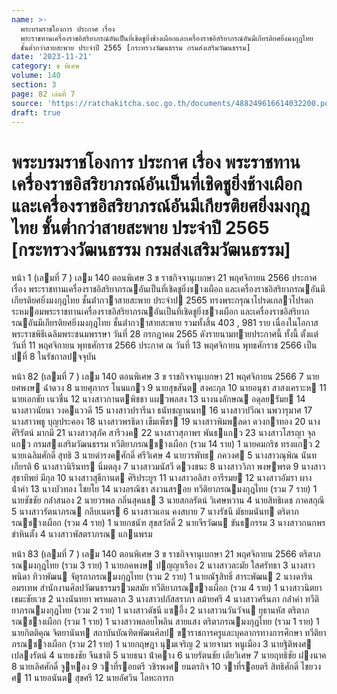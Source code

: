```yaml
---
name: >-
  พระบรมราชโองการ ประกาศ เรื่อง
  พระราชทานเครื่องราชอิสริยาภรณ์อันเป็นที่เชิดชูยิ่งช้างเผือกและเครื่องราชอิสริยาภรณ์อันมีเกียรติยศยิ่งมงกุฎไทย
  ชั้นต่ำกว่าสายสะพาย ประจำปี 2565 [กระทรวงวัฒนธรรม กรมส่งเสริมวัฒนธรรม]
date: '2023-11-21'
category: ข พิเศษ
volume: 140
section: 3
page: 82 เล่มที่ 7
source: 'https://ratchakitcha.soc.go.th/documents/488249616614032200.pdf'
draft: true
---
```


# พระบรมราชโองการ ประกาศ เรื่อง พระราชทานเครื่องราชอิสริยาภรณ์อันเป็นที่เชิดชูยิ่งช้างเผือกและเครื่องราชอิสริยาภรณ์อันมีเกียรติยศยิ่งมงกุฎไทย ชั้นต่ำกว่าสายสะพาย ประจำปี 2565 [กระทรวงวัฒนธรรม กรมส่งเสริมวัฒนธรรม]

หน้า 1 (เลมที่ 7 ) เลม 140 ตอนพิเศษ 3 ข ราชกิจจานุเบกษา 21 พฤศจิกายน 2566 ประกาศ เรื่อง พระราชทานเครื่องราชอิสริยาภรณอันเป็นที่เชิดชูยิ่งชางเผือก และเครื่องราชอิสริยาภรณอันมีเกียรติยศยิ่งมงกุฎไทย ชั้นต่ํากวาสายสะพาย ประจําป 2565 ทรงพระกรุณาโปรดเกลาโปรดกระหมอมพระราชทานเครื่องราชอิสริยาภรณอันเป็นที่เชิดชูยิ่งชางเผือก และเครื่องราชอิสริยาภรณอันมีเกียรติยศยิ่งมงกุฎไทย ชั้นต่ํากวาสายสะพาย รวมทั้งสิ้น 403 , 981 ราย เนื่องในโอกาสพระราชพิธีเฉลิมพระชนมพรรษา วันที่ 28 กรกฎาคม 2565 ดังรายนามทายประกาศนี้ ทั้งนี้ ตั้งแต่วันที่ 11 พฤศจิกายน พุทธศักราช 2566 ประกาศ ณ วันที่ 13 พฤศจิกายน พุทธศักราช 2566 เป็นปที่ 8 ในรัชกาลปจจุบัน

หน้า 82 (เลมที่ 7 ) เลม 140 ตอนพิเศษ 3 ข ราชกิจจานุเบกษา 21 พฤศจิกายน 2566 7 นายยศพงษ ฉ่ําดวง 8 นายศุภากร โนนแกว 9 นายสุขสันต สงคะกุล 10 นายอนุชา สาสงเคราะห 11 นายเอกชัย เนวชื่น 12 นางสาวกานตพิชชา แผวพลสง 13 นางนงลักษณ อดุลยรัมย 14 นางสาวนัยนา วงคแววดี 15 นางสาวปรารีนา ธนัทชญานนท 16 นางสาวปวีณา นพวารุมาศ 17 นางสาวพธู บุญประคอง 18 นางสาวพรธิดา เข็มเพ็ชร 19 นางสาวพิมพลดา ดวงกาทอง 20 นางศิริรัตน์ มากมี 21 นางสาวสุภัค สารีวงค 22 นางสาวสุภาพร พันธแกว 23 นางสาวโสรญา จุลแกว กรมสงเสริมวัฒนธรรม ทวีติยาภรณชางเผือก (รวม 14 ราย) 1 นายคมกริช ทรงแกว 2 นายเฉลิมศักดิ์ สุทธิ 3 นายดํารงคศักดิ์ ศรีวิเศษ 4 นายวรพัทธ ภควงศ 5 นางสาวณุพิณ นันทเกียรติ 6 นางสาวนิรินทร นิ่มตลุง 7 นางสาวมนัสวี ดวงชนะ 8 นางสาววิภา พงษพรต 9 นางสาวสุธาทิพย์ มีกุล 10 นางสาวสุธีกานต ศิริประยูร 11 นางสาวอลิสา อารีรมย 12 นางสาวอัมรา ผางน้ําคํา 13 นางบัวทอง ไชยโย 14 นางอรณิชา สงวนสรอย ทวีติยาภรณมงกุฎไทย (รวม 7 ราย) 1 นายชัชชัย กล่ําสนอง 2 นายวรพล กลิ่นสุคนธ 3 นายสกลรัตน์ วิเศษหวาน 4 นายสิทธิเดช ภาคสกุณี 5 นางสาวรัตนาภรณ กลีบเนตร 6 นางสาวแอน คงสบาย 7 นางรัชนี มัธยมนันท ตริตาภรณชางเผือก (รวม 4 ราย) 1 นายกชนัฑ สุขสวัสดิ์ 2 นายจีรวัฒน ขันธกรรม 3 นางสาวกนกพร ขําหินตั้ง 4 นางสาวพัสตราภรณ แกนพรม

หน้า 83 (เลมที่ 7 ) เลม 140 ตอนพิเศษ 3 ข ราชกิจจานุเบกษา 21 พฤศจิกายน 2566 ตริตาภรณมงกุฎไทย (รวม 3 ราย) 1 นายภคพงษ ปญญาเรือง 2 นางสาวละมัย ใสศรัทธา 3 นางสาวพนิดา ทิวาพัฒน จัตุรถาภรณมงกุฎไทย (รวม 2 ราย) 1 นายณัฐสิทธิ์ สาระพัฒน 2 นางดาริน อมรเทพ สํานักงานศิลปวัฒนธรรมรวมสมัย ทวีติยาภรณชางเผือก (รวม 4 ราย) 1 นางสาวนิตยา เขมะชัยเวช 2 นางนันทยา พรหมลาภ 3 นางสาวปภัสสราภา ลม้ายศรี 4 นางสาวศรีนภา กล่ําคํา ทวีติยาภรณมงกุฎไทย (รวม 2 ราย) 1 นางสาวดัชนี แซอึ้ง 2 นางสาวนวันวัจน ยุธานหัส ตริตาภรณชางเผือก (รวม 1 ราย) 1 นางสาวพลอยไพลิน สายแสง ตริตาภรณมงกุฎไทย (รวม 1 ราย) 1 นายกิตติคุณ จิตยานันท สถาบันบัณฑิตพัฒนศิลป ขาราชการครูและบุคลากรทางการศึกษา ทวีติยาภรณชางเผือก (รวม 21 ราย) 1 นายกฤษฎา นุมเจริญ 2 นายจามร หนูเมือง 3 นายฐิติพงศ เปลงรัตน์ 4 นายธงชัย จีนชาติ 5 นายธนา น้ําคาง 6 นายรัตนชัย เตียวิเศษ 7 นายฤทธิชัย ฝงนาค 8 นายเลิศศักดิ์ จูหอง 9 วาที่รอยตรี วชิรพงศ ยนตรกิจ 10 วาที่รอยตรี สิทธิศักดิ์ ไชยวงศ 11 นายอนันต สุขศรี 12 นายอัศวิน โลหะการก
